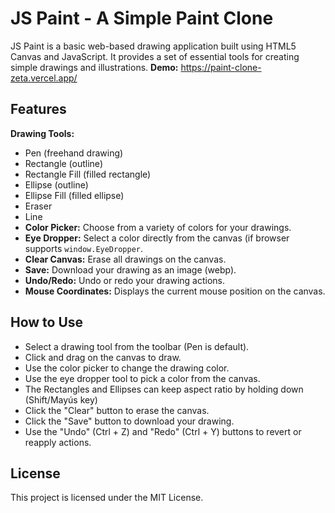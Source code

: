# JS Paint - A Simple Paint Clone
JS Paint is a basic web-based drawing application built using HTML5 Canvas and JavaScript. It provides a set of essential tools for creating simple drawings and illustrations.
**Demo:** https://paint-clone-zeta.vercel.app/
## Features
**Drawing Tools:**
* Pen (freehand drawing)
* Rectangle (outline)
* Rectangle Fill (filled rectangle)
* Ellipse (outline)
* Ellipse Fill (filled ellipse)
* Eraser
* Line
* **Color Picker:** Choose from a variety of colors for your drawings.
* **Eye Dropper:** Select a color directly from the canvas (if browser supports `window.EyeDropper`.
* **Clear Canvas:** Erase all drawings on the canvas.
* **Save:** Download your drawing as an image (webp).
* **Undo/Redo:**  Undo or redo your drawing actions.
* **Mouse Coordinates:** Displays the current mouse position on the canvas.

## How to Use
* Select a drawing tool from the toolbar (Pen is default).
* Click and drag on the canvas to draw.
* Use the color picker to change the drawing color.
* Use the eye dropper tool to pick a color from the canvas.
* The Rectangles and Ellipses can keep aspect ratio by holding down (Shift/Mayús key)
* Click the "Clear" button to erase the canvas.
* Click the "Save" button to download your drawing.
* Use the "Undo" (Ctrl + Z) and "Redo" (Ctrl + Y) buttons to revert or reapply actions.

## License
This project is licensed under the MIT License.